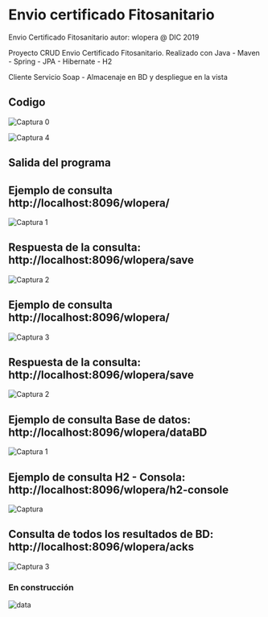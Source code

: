 # Envio certificado Fitosanitario
Envio Certificado Fitosanitario autor: wlopera      @ DIC 2019

Proyecto CRUD Envio Certificado Fitosanitario. Realizado con Java - Maven - Spring - JPA - Hibernate - H2 

Cliente Servicio Soap - Almacenaje en BD y despliegue en la vista

## Codigo

![Captura 0](https://user-images.githubusercontent.com/7141537/70406292-3dfbd500-1a0e-11ea-9b3a-e197ba1cfa85.PNG)

![Captura 4](https://user-images.githubusercontent.com/7141537/70416260-abb6f980-1a2c-11ea-91b7-6a9742c1754a.PNG)


## Salida del programa

## Ejemplo de consulta http://localhost:8096/wlopera/

![Captura 1](https://user-images.githubusercontent.com/7141537/70406295-3dfbd500-1a0e-11ea-9e5b-4577e5bc34c1.PNG)

## Respuesta de la consulta: http://localhost:8096/wlopera/save

![Captura 2](https://user-images.githubusercontent.com/7141537/70406294-3dfbd500-1a0e-11ea-9e4e-1060c345421a.PNG)

## Ejemplo de consulta http://localhost:8096/wlopera/
![Captura 3](https://user-images.githubusercontent.com/7141537/70416259-abb6f980-1a2c-11ea-89e9-e94174c1b9bb.PNG)

## Respuesta de la consulta: http://localhost:8096/wlopera/save
![Captura 2](https://user-images.githubusercontent.com/7141537/70416258-abb6f980-1a2c-11ea-9497-c90058f3d414.PNG)

## Ejemplo de consulta Base de datos: http://localhost:8096/wlopera/dataBD

![Captura 1](https://user-images.githubusercontent.com/7141537/70416261-abb6f980-1a2c-11ea-9c59-2cd2fd1d2838.PNG)

## Ejemplo de consulta H2 - Consola: http://localhost:8096/wlopera/h2-console

![Captura](https://user-images.githubusercontent.com/7141537/70406293-3dfbd500-1a0e-11ea-97fb-f00107296e17.PNG)

## Consulta de todos los resultados de BD: http://localhost:8096/wlopera/acks

![Captura 3](https://user-images.githubusercontent.com/7141537/70406291-3dfbd500-1a0e-11ea-9ef6-704712e1f739.PNG)

### En construcción 

![data](https://user-images.githubusercontent.com/7141537/48297627-294fb500-e47b-11e8-9d9c-4b184aefd012.png)
